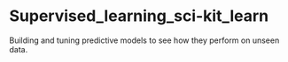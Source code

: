 # Supervised_learning_sci-kit_learn

Building and tuning predictive models to see how they perform on unseen data.
